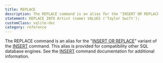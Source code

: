 ```yaml
---
title: REPLACE
description: The REPLACE command is an alias for the "INSERT OR REPLACE" variant of the INSERT command.
statement: REPLACE INTO Artist (name) VALUES ('Taylor Swift');
customClass: sqlite-doc
category: reference
---
```


The REPLACE command is an alias for the "[INSERT OR
REPLACE](lang_conflict)" variant of the [INSERT](lang_insert) command.
This alias is provided for compatibility other SQL database engines. See
the [INSERT](lang_insert) command documentation for additional
information.
